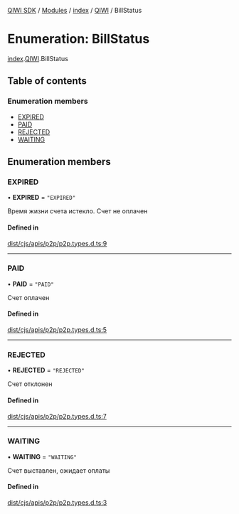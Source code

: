 [QIWI SDK](../README.md) / [Modules](../modules.md) / [index](../modules/index.md) / [QIWI](../modules/index.QIWI.md) / BillStatus

# Enumeration: BillStatus

[index](../modules/index.md).[QIWI](../modules/index.QIWI.md).BillStatus

## Table of contents

### Enumeration members

- [EXPIRED](index.QIWI.BillStatus.md#expired)
- [PAID](index.QIWI.BillStatus.md#paid)
- [REJECTED](index.QIWI.BillStatus.md#rejected)
- [WAITING](index.QIWI.BillStatus.md#waiting)

## Enumeration members

### EXPIRED

• **EXPIRED** = `"EXPIRED"`

Время жизни счета истекло. Счет не оплачен

#### Defined in

[dist/cjs/apis/p2p/p2p.types.d.ts:9](https://github.com/AlexXanderGrib/node-qiwi-sdk/blob/26a7b1c/dist/cjs/apis/p2p/p2p.types.d.ts#L9)

___

### PAID

• **PAID** = `"PAID"`

Счет оплачен

#### Defined in

[dist/cjs/apis/p2p/p2p.types.d.ts:5](https://github.com/AlexXanderGrib/node-qiwi-sdk/blob/26a7b1c/dist/cjs/apis/p2p/p2p.types.d.ts#L5)

___

### REJECTED

• **REJECTED** = `"REJECTED"`

Счет отклонен

#### Defined in

[dist/cjs/apis/p2p/p2p.types.d.ts:7](https://github.com/AlexXanderGrib/node-qiwi-sdk/blob/26a7b1c/dist/cjs/apis/p2p/p2p.types.d.ts#L7)

___

### WAITING

• **WAITING** = `"WAITING"`

Счет выставлен, ожидает оплаты

#### Defined in

[dist/cjs/apis/p2p/p2p.types.d.ts:3](https://github.com/AlexXanderGrib/node-qiwi-sdk/blob/26a7b1c/dist/cjs/apis/p2p/p2p.types.d.ts#L3)
